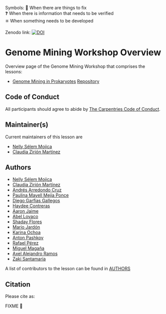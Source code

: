 Symbols: 
  💢 When there are things to fix  
  ❓ When there is information that needs to be verified  
  ✳️ When something needs to be developed


Zenodo link:  [![DOI](https://zenodo.org/badge/DOI/10.5281/zenodo.6636296.svg)](https://doi.org/10.5281/zenodo.6636296)

# Genome Mining Workshop Overview

Overview page of the Genome Mining Workshop that comprises the lessons:

- [Genome Mining in Prokaryotes](https://carpentries-incubator.github.io/Genome-Mining/) [Repository](https://github.com/carpentries-incubator/Genome-Mining)


## Code of Conduct

All participants should agree to abide by [The Carpentries Code of Conduct](https://docs.carpentries.org/topic_folders/policies/index_coc.html).

## Maintainer(s)

Current maintainers of this lesson are

* [Nelly Sélem Mojica](https://github.com/nselem)
* [Claudia Zirión Martínez](https://github.com/Czirion)

## Authors
* [Nelly Sélem Mojica](https://github.com/nselem)
* [Claudia Zirión Martínez](https://github.com/Czirion)
* [Andrés Arredondo Cruz](https://github.com/andrespan)
* [Paulina Mayell Mejía Ponce](https://github.com/paumayell)
* [Diego Garfias Gallegos](https://github.com/Bedxxe)
* [Haydee Contreras]()
* [Aaron Jaime]()
* [Abel Lovaco]()
* [Shaday Flores]()
* [Mario Jardón]()
* [Karina Ochoa]()
* [Anton Pashkov]()
* [Rafael Pérez]()
* [Miguel Magaña]()
* [Axel Alejandro Ramos]()
* [Zaki Santamaria]()


A list of contributors to the lesson can be found in [AUTHORS](AUTHORS)

## Citation

Please cite as:

FIXME :anger:
